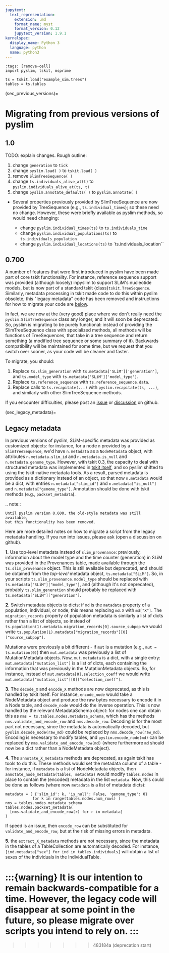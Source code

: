 ```yaml
---
jupytext:
  text_representation:
    extension: .md
    format_name: myst
    format_version: 0.12
    jupytext_version: 1.9.1
kernelspec:
  display_name: Python 3
  language: python
  name: python3
---
```


```{code-cell}
:tags: [remove-cell]
import pyslim, tskit, msprime

ts = tskit.load("example_sim.trees")
tables = ts.tables
```


(sec_previous_versions)=


# Migrating from previous versions of pyslim

## 1.0

TODO: explain changes.
Rough outline:

1. change `generation` to `tick`
2. change `pyslim.load( )` to `tskit.load( )`
3. remove `SlimTreeSequence( )`
4. change `ts.individuals_alive_at(t)` to `pyslim.individuals_alive_at(ts, t)`
5. change `pyslim.annotate_defaults( )` to `pyslim.annotate( )`

* Several properties previously provided by SlimTreeSequence are now provided
    by TreeSequence (e.g., `ts.individual_times`); so these need no change.
    However, these were briefly available as pyslim methods, so would need changing:

    - change `pyslim.individual_times(ts)` to `ts.individuals_time`
    - change `pyslim.individual_populations(ts)` to `ts.individuals_population`
    - change `pyslim.individual_locations(ts)` to `ts.individuals_location``


## 0.700

A number of features that were first introduced in pyslim have been made part of core
tskit functionality. For instance, reference sequence support was provided (although
loosely) inpyslim to support SLiM's nucleotide models, but is now part of a standard
tskit {class}`tskit.TreeSequence`. Similarly, metadata processing in tskit made
code to do this within pyslim obsolete; this "legacy metadata" code has been removed
and instructions for how to migrate your code are [below](sec_legacy_metadata).

In fact, we are now at the (very good) place where we don't really need
the `pyslim.SlimTreeSequence` class any longer,
and it will soon be deprecated.
So, pyslim is migrating to be purely functional: instead of providing the SlimTreeSequence
class with specialized methods, all methods will be functions of TreeSequences,
that take in a tree sequence and return something
(a modified tree sequence or some summary of it).
Backwards compatibility will be maintained for some time, but we request that you
switch over sooner, as your code will be cleaner and faster.

To migrate, you should:


1. Replace `ts.slim_generation` with `ts.metadata['SLiM']['generation']`,
    and `ts.model_type` with `ts.metadata['SLiM']['model_type']`.
2. Replace `ts.reference_sequence` with `ts.reference_sequence.data`.
3. Replace calls to `ts.recapitate(...)` with `pyslim.recapitate(ts, ...)`,
    and similarly with other SlimTreeSequence methods.

If you encounter difficulties, please post an
[issue](https://github.com/tskit-dev/pyslim/issues)
or [discussion](https://github.com/tskit-dev/pyslim/discussions) on github.


(sec_legacy_metadata)=

## Legacy metadata

In previous versions of pyslim,
SLiM-specific metadata was provided as customized objects:
for instance, for a node ``n`` provided by a ``SlimTreeSequence``,
we'd have ``n.metadata`` as a ``NodeMetadata`` object,
with attributes ``n.metadata.slim_id`` and ``n.metadata.is_null`` and ``n.metadata.genome_type``.
However, with tskit 0.3,
the capacity to deal with structured metadata
was implemented in [tskit itself](tskit:sec_metadata),
and so pyslim shifted to using the tskit-native metadata tools.
As a result, parsed metadata is provided as a dictionary instead of an object,
so that now ``n.metadata`` would be a dict,
with entries ``n.metadata["slim_id"]`` and ``n.metadata["is_null"]`` and ``n.metadata["genome_type"]``.
Annotation should be done with tskit methods (e.g., ``packset_metadata``).

.. note::

    Until pyslim version 0.600, the old-style metadata was still available,
    but this functionality has been removed.

Here are more detailed notes on how to migrate a script from the legacy
metadata handling. If you run into issues, please ask (open a discussion on github).

**1.** Use top-level metadata instead of ``slim_provenance``:
previously, information about the model type and the time counter (generation)
in SLiM was provided in the Provenances table, made available through
the ``ts.slim_provenance`` object.  This is still available but deprecated,
and should be obtained from the *top-level* metadata object, ``ts.metadata["SLiM"]``.
So, in your scripts ``ts.slim_provenance.model_type`` should be replaced with
``ts.metadata["SLiM"]["model_type"]``,
and (although it's not deprecated), probably ``ts.slim_generation`` should
probably be replaced with
``ts.metadata["SLiM"]["generation"]``.

**2.** Switch metadata objects to dicts:
if ``md`` is the ``metadata`` property of a population, individual, or node,
this means replacing ``md.X`` with ``md["X"]``.
The ``migration_records`` property of population metadata is similarly
a list of dicts rather than a list of objects, so instead of
``ts.population(1).metadata.migration_records[0].source_subpop``
we would write
``ts.population(1).metadata["migration_records"][0]["source_subpop"]``.

Mutations were previously a bit different - if ``mut`` is a mutation
(e.g., ``mut = ts.mutation(0)``)
then ``mut.metadata`` was previously a list of MutationMetadata objects.
Now, ``mut.metadata`` is a dict, with a single entry:
``mut.metadata["mutation_list"]`` is a list of dicts, each containing the information
that was previously in the MutationMetadata objects.
So, for instance, instead of ``mut.metadata[0].selection_coeff``
we would write ``mut.metadata["mutation_list"][0]["selection_coeff"]``.

**3.** The ``decode_X`` and ``encode_X`` methods are now deprecated,
as this is handled by tskit itself.
For instance, ``encode_node`` would take a NodeMetadata object
and produce the raw bytes necessary to encode it in a Node table,
and ``decode_node`` would do the inverse operation.
This is now handled by the relevant MetadataSchema object:
for nodes one can obtain this as ``nms = ts.tables.nodes.metadata_schema``,
which has the methods ``nms.validate_and_encode_row`` and ``nms.decode_row``.
Decoding is for the most part not necessary,
since the metadata is automatically decoded,
but ``pyslim.decode_node(raw_md)`` could be replaced by ``nms.decode_row(raw_md)``.
Encoding is necessary to modify tables,
and ``pyslim.encode_node(md)`` can be replaced by ``nms.validate_and_encode_row(md)``
(where furthermore ``md`` should now be a dict rather than a NodeMetadata object).

**4.** The ``annotate_X_metadata`` methods are deprecated,
as again tskit has tools to do this.
These methods would set the metadata column of a table -
for instance, if ``metadata`` is a list of NodeMetadata objects, then
``annotate_node_metadata(tables, metadata)`` would modify ``tables.nodes`` in place
to contain the (encoded) metadata in the list ``metadata``.
Now, this could be done as follows (where now ``metadata`` is a list of metadata dicts):

```{code-cell}
metadata = [ {'slim_id': k, 'is_null': False, 'genome_type': 0}
            for k in range(tables.nodes.num_rows) ]
nms = tables.nodes.metadata_schema
tables.nodes.packset_metadata(
  [nms.validate_and_encode_row(r) for r in metadata]
)
```

If speed is an issue, then ``encode_row`` can be substituted for ``validate_and_encode_row``,
but at the risk of missing errors in metadata.

**5.** the ``extract_X_metadata`` methods are not necessary,
since the metadata in the tables of a TableCollection are automatically decoded.
For instance, ``[ind.metadata["sex"] for ind in tables.individuals]`` will obtain
a list of sexes of the individuals in the IndividualTable.

:::{warning}
   It is our intention to remain backwards-compatible for a time.
   However, the legacy code will disappear at some point in the future,
   so please migrate over scripts you intend to rely on.
:::
=======
>>>>>>> 483184a (deprecation start)
